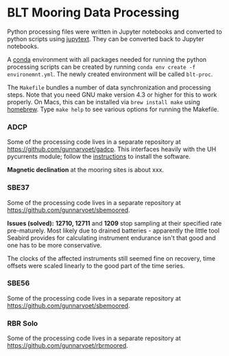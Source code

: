 BLT Mooring Data Processing
===========================

Python processing files were written in Jupyter notebooks and converted to python scripts using [jupytext](https://jupytext.readthedocs.io/en/latest/). They can be converted back to Jupyter notebooks.

A [conda](https://docs.conda.io/en/latest/) environment with all packages needed for running the python processing scripts can be created by running `conda env create -f environemnt.yml`. The newly created environment will be called `blt-proc`.

The `Makefile` bundles a number of data synchronization and processing steps. Note that you need GNU make version 4.3 or higher for this to work properly. On Macs, this can be installed via `brew install make` using [homebrew](https://brew.sh/). Type `make help` to see various options for running the Makefile.

### ADCP

Some of the processing code lives in a separate repository at https://github.com/gunnarvoet/gadcp. This interfaces heavily with the UH pycurrents module; follow the [instructions](https://currents.soest.hawaii.edu/ocn_data_analysis/installation.html) to install the software.

<!-- The following is a list of ADCPs and for how long they recorded data. -->
     
<!-- |  SN |Mooring|Performance| -->
<!-- |-----|-------|-----------| -->
<!-- | 3109|M1     |Full record| -->
<!-- | 9408|M1     |Full record| -->
<!-- |13481|M1     |Full record; issues with pressure time series| -->
<!-- |14408|M1     |Few days only| -->
<!-- |22476|M1     |Few days only| -->
<!-- | 3110|M2     |Full record| -->
<!-- | 8063|M2     |No data| -->
<!-- | 8065|M2     |Few days only; no pressure| -->
<!-- |10219|M2     |Full record| -->
<!-- |22479|M2     |Few days only| -->
<!-- |23615|M2     |Few days only| -->
<!-- |  344|M3     |No data| -->
<!-- | 8122|M3     |Few days only; no pressure| -->
<!-- |12733|M3     |Few days only| -->
<!-- |15339|M3     |Few days only| -->
<!-- |15694|M3     |Full record| -->


**Magnetic declination** at the mooring sites is about xxx.

### SBE37
Some of the processing code lives in a separate repository at https://github.com/gunnarvoet/sbemoored.

**Issues (solved):** **12710, 12711** and **1209** stop sampling at their specified rate pre-maturely. Most likely due to drained batteries - apparently the little tool Seabird provides for calculating instrument endurance isn't that good and one has to be more conservative.
<!-- | SN  | last good data | -->
<!-- |-----|----------------| -->
<!-- |12710|2020-02-09 21:00| -->
<!-- |12711|2020-03-17 12:00| -->
<!-- |12712|2020-01-16 23:15| -->

The clocks of the affected instruments still seemed fine on recovery, time offsets were scaled linearly to the good part of the time series.

### SBE56
Some of the processing code lives in a separate repository at https://github.com/gunnarvoet/sbemoored.

### RBR Solo
Some of the processing code lives in a separate repository at https://github.com/gunnarvoet/rbrmoored.

